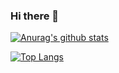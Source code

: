 ### Hi there 👋

[![Anurag's github stats](https://github-readme-stats.vercel.app/api?username=cjw1234567&count_private=True)](https://github.com/anuraghazra/github-readme-stats)




[![Top Langs](https://github-readme-stats.vercel.app/api/top-langs/?username=cjw1234567&&layout=compact&count_private=true&langs_count=10)](https://github.com/anuraghazra/github-readme-stats)

<!--
**cjw1234567/cjw1234567** is a ✨ _special_ ✨ repository because its `README.md` (this file) appears on your GitHub profile.

Here are some ideas to get you started:

- 🔭 I’m currently working on ...
- 🌱 I’m currently learning ...
- 👯 I’m looking to collaborate on ...
- 🤔 I’m looking for help with ...
- 💬 Ask me about ...
- 📫 How to reach me: ...
- 😄 Pronouns: ...
- ⚡ Fun fact: ...
-->
